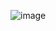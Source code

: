 ![image](https://user-images.githubusercontent.com/122689112/217187472-b3130a2c-fafc-4e2d-bb51-23a9f956c157.png)

